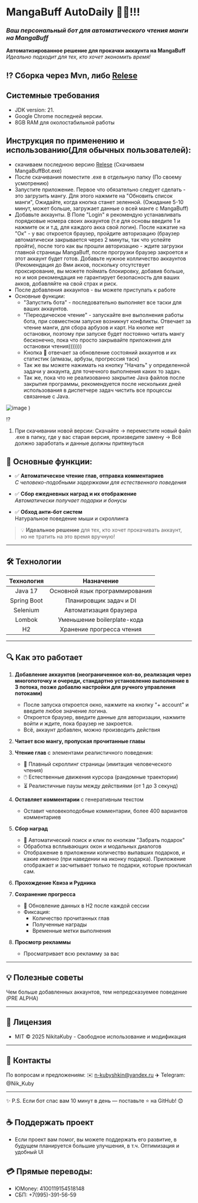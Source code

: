 
<meta name="google-site-verification" content="googleed1cb8ac46692945.html" />
<meta name="google-site-verification" content="EaFXk_MJt3yNzBvmLHrdPL8lqhGlqjJE3x825SBzr6A" />
<meta name="description" content="Автоматизация ежедневных задач для MangaBuff: чтение глав, комментирование, сбор бонусов">
<meta name="keywords" content="mangabuff, selenium, автоматизация, java, maven">

# MangaBuff AutoDaily 🤖✨!!!
### *Ваш персональный бот для автоматического чтения манги на MangaBuff*


**Автоматизированное решение для прокачки аккаунта на MangaBuff**  
_Идеально подходит для тех, кто хочет экономить время!_

## ⁉️ Сборка через Mvn, либо [Relese](https://github.com/NikitaKuby/MangaBuffAutoDaily/releases/tag/v1.0.2)

## Системные требования
 - JDK version: 21.
 - Google Chrome последней версии.
 - 8GB RAM для околостабильной работы

## Инструкция по применению и использованию(Для обычных пользователей):
 - скачиваем последнюю версию [Relese](https://github.com/NikitaKuby/MangaBuffAutoDaily/releases/tag/v1.0.2) (Скачиваем MangaBuffBot.exe)
 - После скачивания поместите .exe в отдельную папку (По своему усмотрению)
 - Запустите приложение. Первое что обязательно следует сделать - это загрузить мангу. Для этого нажмите на "Обновить список манги", Ожидайте, когда кнопка станет зеленной. (Ожидание 5-10 минут, может больше, загружает данные о всей манге с MangaBuff)
 - Добавьте аккаунты. В Поле "Login" я рекомендую устанавливать порядковые номера своих аккаунтов (т.е для основы введите 1 и нажмите ок и т.д, для каждого акка свой логин). После нажатие на "Ок" - у вас откроется браузер, пройдите авторизацию (браузер автоматически закрывается через 2 минуты, так что успейте пройти), после того как вы прошли авторизацию - ждите загрузки главной страницы MangaBuff, после прогрузки браузер закроется и этот аккаунт будет готов. Добавьте нужное колличество аккаунтов (Рекомендация до 8ми акков, поскольку отсутствует проксирование, вы можете поймать блокировку, добавив больше, но и моя рекомендация не гарантирует безопасность для ваших акков, добавляйте на свой страх и риск.
 - После добавления аккаунтов - вы можете приступать к работе
 - Основные функции:
   - "Запустить бота" - последовательно выполняет все таски для ваших аккаунтов.
   - "Переодическое чтение" - запускайте вне выполнения работы бота, при совместном запуске возникнут конфликты. Отвечает за чтение манги, для сбора арбузов и карт. На кнопке нет остановки, поэтому при запуске будет постоянно читать мангу бесконечно, пока что просто закрывайте приложения для остановки чтения)))))))
   - Кнопка 🔄 отвечает за обновление состояний аккаунтов и их статистик (алмазы, арбузы, прогрессия таск)
   - Так же вы можете нажимать на кнопку "Начать" у определенной задачи у аккаунта, для точечного выполнения каких то задач. 
   - Так же, пока что не реализованно закрытие Java файлов после закрытия программы, рекомендуется после нескольких дней использования в диспетчере задач чистить все процессы связанные с Java.

 ![image](https://github.com/user-attachments/assets/f771a67e-831a-435e-b2a4-8cc76bce8df4)
)

⁉️
1) При скачивании новой версии: Скачайте -> переместите новый файл .exe в папку, где у вас старая версия, произведите замену -> Всё должно заработать и данные должны притянуться



## 🌟 Основные функции:

- ✅ **Автоматическое чтение глав, отправка комментариев**  
  _С человеко-подобными задержками для естественного поведения_
  
- ✅ **Сбор ежедневных наград и их отображение**  
  _Автоматически получает подарки и бонусы_
  
- ✅ **Обход анти-бот систем**  
  Натуральное поведение мыши и скроллинга


> 💡 **Идеальное решение** для тех, кто хочет прокачивать аккаунт,  
> но не тратить на это время вручную!

---

## 🛠 Технологии
| Технология    | Назначение                      |
|:-------------:|:-------------------------------:|
| Java 17       | Основной язык программирования  |
| Spring Boot   | Планировщик задач и DI          |
| Selenium      | Автоматизация браузера          |
| Lombok        | Уменьшение boilerplate-кода     |
| H2            | Хранение прогресса чтения       |

---

## 🔍 Как это работает

1. **Добавление аккаунтов (неограниченное кол-во, реализация через многопоточку и очереди, стандартно установленно выполнение в 3 потока, позже добавлю настройки для ручного управления потоками)**  
   - После запуска откроется окно, нажмите на кнопку "+ account" и введите любое значение логина.
   - Откроется браузер, введите данные для авторизации, нажмите войти и ждите, пока браузер не закроется.
   - Всё, аккаунт добавлен, можно производить действия

2. **Читает всю мангу, пропуская прочитанные главы**

3. **Чтение глав** с элементами реалистичного поведения:  
   - 📜 Плавный скроллинг страницы (имитация человеческого чтения)  
   - 🖱️ Естественные движения курсора (рандомные траектории)  
   - ⏳ Реалистичные паузы между действиями (от 1 до 3 секунд)

4. **Оставляет комментарии** с генеративным текстом
   - Оставит человекоподобные комментарии, более 400 вариантов комментариев

5. **Сбор наград**  
   - 🎁 Автоматический поиск и клик по кнопкам "Забрать подарок"  
   - Обработка всплывающих окон и модальных диалогов
   - Отображение в приложении количество выпавших подарков, и какие именно (при наведении на иконку подарка). Приложение отображает и засчитывает только те подарки, которые прокликал сам.
     
6. **Прохождение Квиза и Рудника**
   
7. **Сохранение прогресса**  
   - 💾 Обновление данных в H2 после каждой сессии  
   - Фиксация:  
     - Количество прочитанных глав  
     - Полученные награды  
     - Временные метки выполнения

8. **Просмотр рекламмы**
    - Просматривает всю рекламму за вас

---

## 💡 Полезные советы
Чем больше добавленных аккаунтов, тем непредсказуемее поведение (PRE ALPHA)

---

## 📜 Лицензия
- MIT © 2025 NikitaKuby - Свободное использование и модификация

---

## 💬 Контакты
По вопросам и предложениям:
✉️ n-kubyshkin@yandex.ru
✈️ Telegram: @Nik_Kuby

---

✨ P.S. Если бот спас вам 10 минут в день — поставьте ⭐️ на GitHub! 😊


## ☕ Поддержать проект
- Если проект вам помог, вы можете поддержать его развитие, в будущем планируется большие улучшения, в т.ч. Оптимизация и удобный UI

## 💳 Прямые переводы:
 - ЮMoney: 4100119154518148
 - СБП: +7(995)-391-56-59


